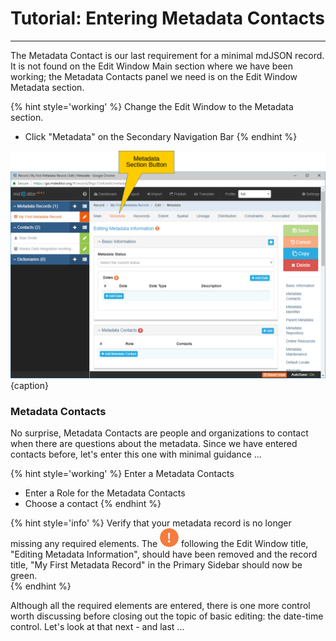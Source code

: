 # Tutorial: Entering Metadata Contacts
---

The <span class="md-panel">Metadata Contact</span> is our last requirement for a minimal mdJSON record.  It is not found on the <span class="md-window">Edit Window</span> <span class="md-section">Main</span> section where we have been working; the <span class="md-element">Metadata Contacts</span> panel we need is on the <span class="md-window">Edit Window</span> <span class="md-section">Metadata</span> section.

{% hint style='working' %}
  Change the <span class="md-window">Edit Window</span> to the <span class="md-section">Metadata</span> section.
  * Click "Metadata" on the <span class="md-window">Secondary Navigation Bar</span>
{% endhint %}

![Edit Window - Metadata - Metadata Contact](/assets/tutorial/edit-window-metadata-contact.png){caption}

### Metadata Contacts  <i class="fa fa-asterisk required" title="Required"> </i>

No surprise, <span class="md-panel">Metadata Contacts</span> are people and organizations to contact when there are questions about the metadata.  Since we have entered contacts before, let's enter this one with minimal guidance ...

{% hint style='working' %}
  Enter a <span class="md-panel">Metadata Contacts</span>
  * Enter a <span class="md-element">Role</span> for the <span class="md-panel">Metadata Contacts</span>
  * Choose a contact
{% endhint %}

{% hint style='info' %}
  Verify that your metadata record is no longer missing any required elements.  The ![](/assets/bullets/bang-orange.png) following the <span class="md-window">Edit Window</span> title, "Editing Metadata Information", should have been removed and the record title, "My First Metadata Record" in the <span class="md-window">Primary Sidebar</span> should now be green.   
{% endhint %}

Although all the required elements are entered, there is one more control worth discussing before closing out the topic of basic editing: the date-time control.  Let's look at that next - and last ...
